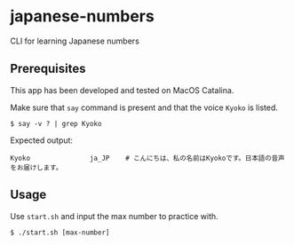 # japanese-numbers
CLI for learning Japanese numbers


## Prerequisites
This app has been developed and tested on MacOS Catalina.

Make sure that `say` command is present and that the voice `Kyoko` is listed.
```
$ say -v ? | grep Kyoko
```
Expected output:
```
Kyoko               ja_JP    # こんにちは、私の名前はKyokoです。日本語の音声をお届けします。
```

## Usage

Use `start.sh` and input the max number to practice with.
```
$ ./start.sh [max-number]
```
